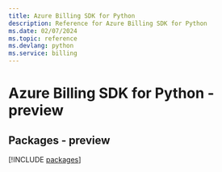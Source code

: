 ```yaml
---
title: Azure Billing SDK for Python
description: Reference for Azure Billing SDK for Python
ms.date: 02/07/2024
ms.topic: reference
ms.devlang: python
ms.service: billing
---
```

# Azure Billing SDK for Python - preview
## Packages - preview
[!INCLUDE [packages](billing-index.md)]